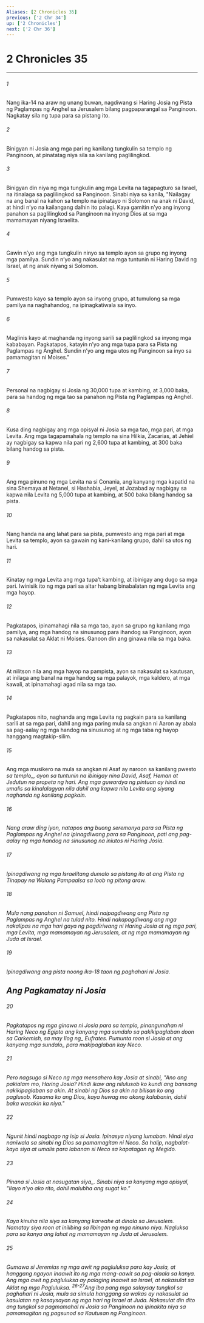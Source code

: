 ```yaml
---
Aliases: [2 Chronicles 35]
previous: ['2 Chr 34']
up: ['2 Chronicles']
next: ['2 Chr 36']
---
```

# 2 Chronicles 35

***






















###### 1 










Nang ika-14 na araw ng unang buwan, nagdiwang si Haring Josia ng Pista ng Paglampas ng Anghel sa Jerusalem bilang pagpaparangal sa Panginoon. Nagkatay sila ng tupa para sa pistang ito. 





















###### 2 










Binigyan ni Josia ang mga pari ng kanilang tungkulin sa templo ng Panginoon, at pinatatag niya sila sa kanilang paglilingkod. 





















###### 3 










Binigyan din niya ng mga tungkulin ang mga Levita na tagapagturo sa Israel, na itinalaga sa paglilingkod sa Panginoon. Sinabi niya sa kanila, "Nailagay na ang banal na kahon sa templo na ipinatayo ni Solomon na anak ni David, at hindi nʼyo na kailangang dalhin ito palagi. Kaya gamitin nʼyo ang inyong panahon sa paglilingkod sa Panginoon na inyong Dios at sa mga mamamayan niyang Israelita. 





















###### 4 










Gawin nʼyo ang mga tungkulin ninyo sa templo ayon sa grupo ng inyong mga pamilya. Sundin nʼyo ang nakasulat na mga tuntunin ni Haring David ng Israel, at ng anak niyang si Solomon. 





















###### 5 










Pumwesto kayo sa templo ayon sa inyong grupo, at tumulong sa mga pamilya na naghahandog, na ipinagkatiwala sa inyo. 





















###### 6 










Maglinis kayo at maghanda ng inyong sarili sa paglilingkod sa inyong mga kababayan. Pagkatapos, katayin nʼyo ang mga tupa para sa Pista ng Paglampas ng Anghel. Sundin nʼyo ang mga utos ng Panginoon sa inyo sa pamamagitan ni Moises." 





















###### 7 










Personal na nagbigay si Josia ng 30,000 tupa at kambing, at 3,000 baka, para sa handog ng mga tao sa panahon ng Pista ng Paglampas ng Anghel. 





















###### 8 










Kusa ding nagbigay ang mga opisyal ni Josia sa mga tao, mga pari, at mga Levita. Ang mga tagapamahala ng templo na sina Hilkia, Zacarias, at Jehiel ay nagbigay sa kapwa nila pari ng 2,600 tupa at kambing, at 300 baka bilang handog sa pista. 





















###### 9 










Ang mga pinuno ng mga Levita na si Conania, ang kanyang mga kapatid na sina Shemaya at Netanel, si Hashabia, Jeyel, at Jozabad ay nagbigay sa kapwa nila Levita ng 5,000 tupa at kambing, at 500 baka bilang handog sa pista. 





















###### 10 










Nang handa na ang lahat para sa pista, pumwesto ang mga pari at mga Levita sa templo, ayon sa gawain ng kani-kanilang grupo, dahil sa utos ng hari. 





















###### 11 










Kinatay ng mga Levita ang mga tupaʼt kambing, at ibinigay ang dugo sa mga pari. Iwinisik ito ng mga pari sa altar habang binabalatan ng mga Levita ang mga hayop. 





















###### 12 










Pagkatapos, ipinamahagi nila sa mga tao, ayon sa grupo ng kanilang mga pamilya, ang mga handog na sinusunog para ihandog sa Panginoon, ayon sa nakasulat sa Aklat ni Moises. Ganoon din ang ginawa nila sa mga baka. 





















###### 13 










At nilitson nila ang mga hayop na pampista, ayon sa nakasulat sa kautusan, at inilaga ang banal na mga handog sa mga palayok, mga kaldero, at mga kawali, at ipinamahagi agad nila sa mga tao. 





















###### 14 










Pagkatapos nito, naghanda ang mga Levita ng pagkain para sa kanilang sarili at sa mga pari, dahil ang mga paring mula sa angkan ni Aaron ay abala sa pag-aalay ng mga handog na sinusunog at ng mga taba ng hayop hanggang magtakip-silim. 





















###### 15 










Ang mga musikero na mula sa angkan ni Asaf ay naroon sa kanilang pwesto <i class="trans-change">sa templo_, ayon sa tuntunin na ibinigay nina David, Asaf, Heman at Jedutun na propeta ng hari. Ang mga guwardya ng pintuan ay hindi na umalis sa kinalalagyan nila dahil ang kapwa nila Levita ang siyang naghanda ng kanilang pagkain. 





















###### 16 










Nang araw ding iyon, natapos ang buong seremonya para sa Pista ng Paglampas ng Anghel na ipinagdiwang para sa Panginoon, pati ang pag-aalay ng mga handog na sinusunog na iniutos ni Haring Josia. 





















###### 17 










Ipinagdiwang ng mga Israelitang dumalo sa pistang ito at ang Pista ng Tinapay na Walang Pampaalsa sa loob ng pitong araw. 





















###### 18 










Mula nang panahon ni Samuel, hindi naipagdiwang ang Pista ng Paglampas ng Anghel na tulad nito. Hindi nakapagdiwang ang mga nakalipas na mga hari gaya ng pagdiriwang ni Haring Josia at ng mga pari, mga Levita, mga mamamayan ng Jerusalem, at ng mga mamamayan ng Juda at Israel. 





















###### 19 










Ipinagdiwang ang pista noong ika-18 taon ng paghahari ni Josia.

## Ang Pagkamatay ni Josia 





















###### 20 










Pagkatapos ng mga ginawa ni Josia para sa templo, pinangunahan ni Haring Neco ng Egipto ang kanyang mga sundalo sa pakikipaglaban doon sa Carkemish, sa may <i class="trans-change">Ilog ng_ Eufrates. Pumunta roon si Josia <i class="trans-change">at ang kanyang mga sundalo_ para makipaglaban kay Neco. 





















###### 21 










Pero nagsugo si Neco ng mga mensahero kay Josia at sinabi, "Ano ang pakialam mo, Haring Josia? Hindi ikaw ang nilulusob ko kundi ang bansang nakikipaglaban sa akin. At sinabi ng Dios sa akin na bilisan ko ang paglusob. Kasama ko ang Dios, kaya huwag mo akong kalabanin, dahil baka wasakin ka niya." 





















###### 22 










Ngunit hindi nagbago ng isip si Josia. Ipinasya niyang lumaban. Hindi siya naniwala sa sinabi ng Dios sa pamamagitan ni Neco. Sa halip, nagbalat-kayo siya at umalis para labanan si Neco sa kapatagan ng Megido. 





















###### 23 










Pinana si Josia <i class="trans-change">at nasugatan siya_. Sinabi niya sa kanyang mga opisyal, "Ilayo nʼyo ako rito, dahil malubha ang sugat ko." 





















###### 24 










Kaya kinuha nila siya sa kanyang karwahe at dinala sa Jerusalem. Namatay siya roon at inilibing sa libingan ng mga ninuno niya. Nagluksa para sa kanya ang lahat ng mamamayan ng Juda at Jerusalem. 





















###### 25 










Gumawa si Jeremias ng mga awit ng pagluluksa para kay Josia, at hanggang ngayon inaawit ito ng mga mang-aawit sa pag-alaala sa kanya. Ang mga awit ng pagluluksa ay palaging inaawit sa Israel, at nakasulat sa Aklat ng mga Pagluluksa. <sup class="versenum">26-27</sup>Ang iba pang mga salaysay tungkol sa paghahari ni Josia, mula sa simula hanggang sa wakas ay nakasulat sa kasulatan ng kasaysayan ng mga hari ng Israel at Juda. Nakasulat din dito ang tungkol sa pagmamahal ni Josia sa Panginoon na ipinakita niya sa pamamagitan ng pagsunod sa Kautusan ng Panginoon.
